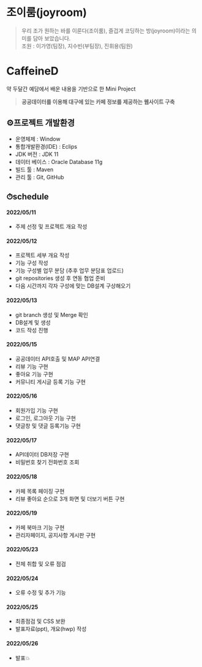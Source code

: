 # 조이룸(joyroom)
> 우리 조가 원하는 바를 이룬다(조이룸), 즐겁게 코딩하는 방(joyroom)이라는 의미를 담아 보았습니다.<br/>
> 조원 : 이가영(팀장), 지수빈(부팀장), 진휘용(팀원)

# CaffeineD
약 두달간 예담에서 배운 내용을 기반으로 한 Mini Project
> **공공데이터를 이용해 대구에 있는 카페 정보를 제공하는 웹사이트 구축**

## ⚙프로젝트 개발환경
+ 운영체제 : Window
+ 통합개발환경(IDE) : Eclips
+ JDK 버전 : JDK 11
+ 데이터 베이스 : Oracle Database 11g
+ 빌드 툴 : Maven
+ 관리 툴 : Git, GitHub

## ⏱schedule
#### 2022/05/11
+ 주제 선정 및 프로젝트 개요 작성
#### 2022/05/12
+ 프로젝트 세부 개요 작성
+ 기능 구성 작성
+ 기능 구성별 업무 분담 (추후 업무 분담표 업로드)
+ git repositories 생성 후 연동 협업 준비
+ 다음 시간까지 각자 구성에 맞는 DB설계 구상해오기
#### 2022/05/13
+ git branch 생성 및 Merge 확인
+ DB설계 및 생성
+ 코드 작성 진행
#### 2022/05/15
+ 공공데이터 API호출 및 MAP API연결
+ 리뷰 기능 구현
+ 좋아요 기능 구현
+ 커뮤니티 게시글 등록 기능 구현
#### 2022/05/16
+ 회원가입 기능 구현
+ 로그인, 로그아웃 기능 구현
+ 댓글창 및 댓글 등록기능 구현
#### 2022/05/17
+ API데이터 DB저장 구현
+ 비밀번호 찾기 전화번호 조회
#### 2022/05/18
+ 카페 목록 페이징 구현
+ 리뷰 좋아요 순으로 3개 화면 및 더보기 버튼 구현
#### 2022/05/19
+ 카페 북마크 기능 구현
+ 관리자페이지, 공지사항 게시판 구현
#### 2022/05/23
+ 전체 취합 및 오류 점검
#### 2022/05/24
+ 오류 수정 및 추가 기능
#### 2022/05/25
+ 최종점검 및 CSS 보완
+ 발표자료(ppt), 개요(hwp) 작성
#### 2022/05/26
+ 발표💥

